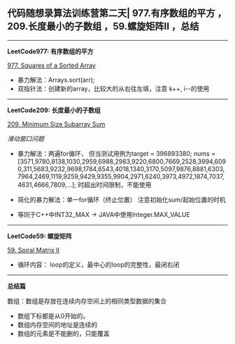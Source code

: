 ## **代码随想录算法训练营第二天| 977.有序数组的平方 ，209.长度最小的子数组 ，59.螺旋矩阵II ，总结**
<hr/>

**LeetCode977: 有序数组的平方**

[977. Squares of a Sorted Array](https://leetcode.cn/problems/squares-of-a-sorted-array/description/)

- 暴力解法：Arrays.sort(arr);
- 双指针法：创建新的array，比较大的从右往左填，注意 k++, i--的使用

<hr/>


**LeetCode209: 长度最小的子数组**

[209. Minimum Size Subarray Sum](https://leetcode.cn/problems/minimum-size-subarray-sum/description/)

_滑动窗口问题_

- 暴力解法：两遍for循环，
    但当测试用例为target = 396893380;
                nums = [3571,9780,8138,1030,2959,6988,2983,9220,6800,7669,2528,3994,6090,311,5683,9232,9698,1784,6543,4018,1340,3170,5097,9876,8881,6303,7964,2469,1119,9259,9429,9355,9904,2971,6240,3973,4972,1874,7037,4631,4666,7809,...]; 时超出时间限制，不能使用
- 简化的暴力解法：单一for循环（终止位置）
    注意初始化sum/起始位置的时机


- 等同于C++中INT32_MAX -> JAVA中使用Integer.MAX_VALUE

<hr/>

**LeetCode59: 螺旋矩阵**

[59. Spiral Matrix II](https://leetcode.cn/problems/spiral-matrix-ii/description/)

- 循环内容： loop的定义，最中心的loop的完整性，最闭右闭

<hr/>

**总结篇**

数组：数组是存放在连续内存空间上的相同类型数据的集合

- 数组下标都是从0开始的。
- 数组内存空间的地址是连续的
- 数组的元素是不能删的，只能覆盖